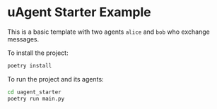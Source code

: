 #  uAgent Starter Example

This is a basic template with two agents `alice` and `bob` who exchange messages.

To install the project:
```bash
poetry install
```

To run the project and its agents:
```bash
cd uagent_starter
poetry run main.py
```
